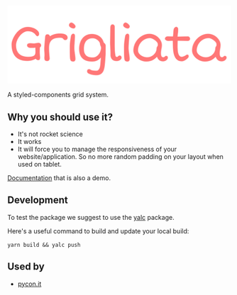 ![logo](./assets/logo-colored.svg)

A styled-components grid system.

## Why you should use it?

* It's not rocket science
* It works
* It will force you to manage the responsiveness of your website/application. So no more random padding on your layout when used on tablet.

[Documentation](https://lcfd.github.io/grigliata/) that is also a demo.

## Development

To test the package we suggest to use the [yalc](https://www.npmjs.com/package/yalc) package.

Here's a useful command to build and update your local build:

```
yarn build && yalc push
```

## Used by

- [pycon.it](https://pycon.it)
